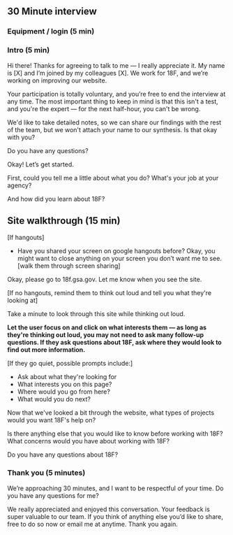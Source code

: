 ## 30 Minute interview

### Equipment / login (5 min)

### Intro (5 min)

Hi there! Thanks for agreeing to talk to me — I really appreciate it. My name is [X] and I’m joined by my colleagues [X]. We work for 18F, and we’re working on improving our website.

Your participation is totally voluntary, and you’re free to end the interview at any time. The most important thing to keep in mind is that this isn't a test, and you're the expert — for the next half-hour, you can't be wrong.

We'd like to take detailed notes, so we can share our findings with the rest of the team, but we won't attach your name to our synthesis. Is that okay with you?

Do you have any questions?

Okay! Let’s get started.

First, could you tell me a little about what you do? What's your job at your agency?

And how did you learn about 18F?

## Site walkthrough (15 min)

[If hangouts]

- Have you shared your screen on google hangouts before? Okay, you might want to close anything on your screen you don’t want me to see. [walk them through screen sharing]

Okay, please go to 18f.gsa.gov. Let me know when you see the site.

[If no hangouts, remind them to think out loud and tell you what they're looking at]

Take a minute to look through this site while thinking out loud.

**Let the user focus on and click on what interests them — as long as they're thinking out loud, you may not need to ask many follow-up questions. If they ask questions about 18F, ask where they would look to find out more information.**

[If they go quiet, possible prompts include:]

- Ask about what they're looking for
- What interests you on this page?
- Where would you go from here?
- What would you do next?

Now that we've looked a bit through the website, what types of projects would you want 18F's help on?

Is there anything else that you would like to know before working with 18F? What concerns would you have about working with 18F?

Do you have any questions about 18F?

### Thank you (5 minutes)

We’re approaching 30 minutes, and I want to be respectful of your time. Do you have any questions for me?

We really appreciated and enjoyed this conversation. Your feedback is super valuable to our team. If you think of anything else you’d like to share, free to do so now or email me at anytime. Thank you again.
